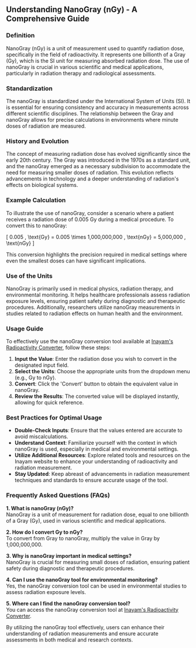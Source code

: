## Understanding NanoGray (nGy) - A Comprehensive Guide

### Definition
NanoGray (nGy) is a unit of measurement used to quantify radiation dose, specifically in the field of radioactivity. It represents one billionth of a Gray (Gy), which is the SI unit for measuring absorbed radiation dose. The use of nanoGray is crucial in various scientific and medical applications, particularly in radiation therapy and radiological assessments.

### Standardization
The nanoGray is standardized under the International System of Units (SI). It is essential for ensuring consistency and accuracy in measurements across different scientific disciplines. The relationship between the Gray and nanoGray allows for precise calculations in environments where minute doses of radiation are measured.

### History and Evolution
The concept of measuring radiation dose has evolved significantly since the early 20th century. The Gray was introduced in the 1970s as a standard unit, and the nanoGray emerged as a necessary subdivision to accommodate the need for measuring smaller doses of radiation. This evolution reflects advancements in technology and a deeper understanding of radiation's effects on biological systems.

### Example Calculation
To illustrate the use of nanoGray, consider a scenario where a patient receives a radiation dose of 0.005 Gy during a medical procedure. To convert this to nanoGray:

\[ 
0.005 \, \text{Gy} = 0.005 \times 1,000,000,000 \, \text{nGy} = 5,000,000 \, \text{nGy} 
\]

This conversion highlights the precision required in medical settings where even the smallest doses can have significant implications.

### Use of the Units
NanoGray is primarily used in medical physics, radiation therapy, and environmental monitoring. It helps healthcare professionals assess radiation exposure levels, ensuring patient safety during diagnostic and therapeutic procedures. Additionally, researchers utilize nanoGray measurements in studies related to radiation effects on human health and the environment.

### Usage Guide
To effectively use the nanoGray conversion tool available at [Inayam's Radioactivity Converter](https://www.inayam.co/unit-converter/radioactivity), follow these steps:

1. **Input the Value**: Enter the radiation dose you wish to convert in the designated input field.
2. **Select the Units**: Choose the appropriate units from the dropdown menu (e.g., Gy to nGy).
3. **Convert**: Click the 'Convert' button to obtain the equivalent value in nanoGray.
4. **Review the Results**: The converted value will be displayed instantly, allowing for quick reference.

### Best Practices for Optimal Usage
- **Double-Check Inputs**: Ensure that the values entered are accurate to avoid miscalculations.
- **Understand Context**: Familiarize yourself with the context in which nanoGray is used, especially in medical and environmental settings.
- **Utilize Additional Resources**: Explore related tools and resources on the Inayam website to enhance your understanding of radioactivity and radiation measurement.
- **Stay Updated**: Keep abreast of advancements in radiation measurement techniques and standards to ensure accurate usage of the tool.

### Frequently Asked Questions (FAQs)

**1. What is nanoGray (nGy)?**  
NanoGray is a unit of measurement for radiation dose, equal to one billionth of a Gray (Gy), used in various scientific and medical applications.

**2. How do I convert Gy to nGy?**  
To convert from Gray to nanoGray, multiply the value in Gray by 1,000,000,000.

**3. Why is nanoGray important in medical settings?**  
NanoGray is crucial for measuring small doses of radiation, ensuring patient safety during diagnostic and therapeutic procedures.

**4. Can I use the nanoGray tool for environmental monitoring?**  
Yes, the nanoGray conversion tool can be used in environmental studies to assess radiation exposure levels.

**5. Where can I find the nanoGray conversion tool?**  
You can access the nanoGray conversion tool at [Inayam's Radioactivity Converter](https://www.inayam.co/unit-converter/radioactivity).

By utilizing the nanoGray tool effectively, users can enhance their understanding of radiation measurements and ensure accurate assessments in both medical and research contexts.